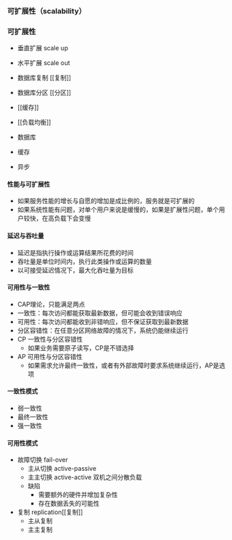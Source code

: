 ### 可扩展性（scalability）



### 可扩展性
- 垂直扩展 scale up 
- 水平扩展 scale out
- 数据库复制 [[复制]]
- 数据库分区 [[分区]]
 - [[缓存]]
 - [[负载均衡]]


- 数据库
- 缓存
- 异步

#### 性能与可扩展性
- 如果服务性能的增长与自愿的增加是成比例的，服务就是可扩展的
- 如果系统性能有问题，对单个用户来说是缓慢的，如果是扩展性问题，单个用户较快，在高负载下会变慢


#### 延迟与吞吐量
- 延迟是指执行操作或运算结果所花费的时间
- 吞吐量是单位时间内，执行此类操作或运算的数量
- 以可接受延迟情况下，最大化吞吐量为目标


#### 可用性与一致性
- CAP理论，只能满足两点
- 一致性：每次访问都能获取最新数据，但可能会收到错误响应
- 可用性：每次访问都能收到非错响应，但不保证获取到最新数据
- 分区容错性：在任意分区网络故障的情况下，系统仍能继续运行
- CP 一致性与分区容错性
	- 如果业务需要原子读写，CP是不错选择
- AP 可用性与分区容错性
	- 如果需求允许最终一致性，或者有外部故障时要求系统继续运行，AP是选项


#### 一致性模式
- 弱一致性
- 最终一致性
- 强一致性


#### 可用性模式
- 故障切换 fail-over
	- 主从切换 active-passive
	- 主主切换 active-active  双机之间分散负载
	- 缺陷
		- 需要额外的硬件并增加复杂性
		- 存在数据丢失的可能性
- 复制 replication[[复制]]	
	- 主从复制
	- 主主复制